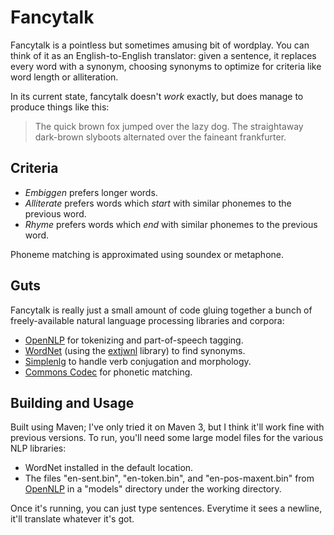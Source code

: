 # Fancytalk

Fancytalk is a pointless but sometimes amusing bit of wordplay.  You can think of it as an English-to-English translator: given a sentence, it replaces every word with a synonym, choosing synonyms to optimize for criteria like word length or alliteration.

In its current state, fancytalk doesn't *work* exactly, but does manage to produce things like this:

> The quick brown fox jumped over the lazy dog.
> The straightaway dark-brown slyboots alternated over the faineant frankfurter.

## Criteria

- *Embiggen* prefers longer words.
- *Alliterate* prefers words which *start* with similar phonemes to the previous word.
- *Rhyme* prefers words which *end* with similar phonemes to the previous word.

Phoneme matching is approximated using soundex or metaphone.

## Guts

Fancytalk is really just a small amount of code gluing together a bunch of freely-available natural language processing libraries and corpora:

- [OpenNLP](http://incubator.apache.org/opennlp/) for tokenizing and part-of-speech tagging.
- [WordNet](http://wordnet.princeton.edu) (using the [extjwnl](http://extjwnl.sf.net) library) to find synonyms.
- [Simplenlg](http://code.google.com/p/simplenlg/) to handle verb conjugation and morphology.
- [Commons Codec](http://commons.apache.org/codec/) for phonetic matching.

## Building and Usage

Built using Maven; I've only tried it on Maven 3, but I think it'll work fine with previous versions.  To run, you'll need some large model files for the various NLP libraries:

- WordNet installed in the default location.
- The files "en-sent.bin", "en-token.bin", and "en-pos-maxent.bin" from [OpenNLP](http://opennlp.sourceforge.net/models-1.5/) in a "models" directory under the working directory.

Once it's running, you can just type sentences.  Everytime it sees a newline, it'll translate whatever it's got.

